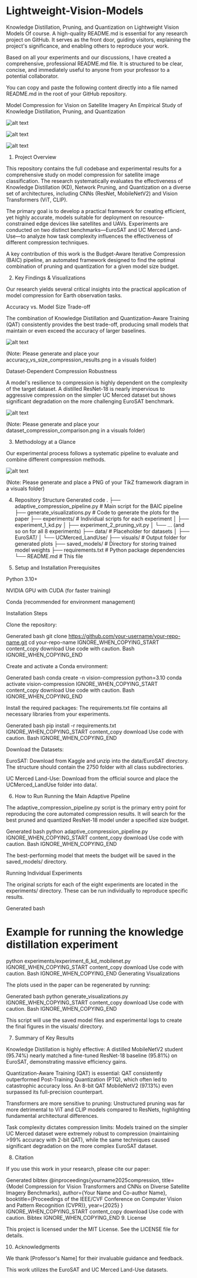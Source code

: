 # Lightweight-Vision-Models
Knowledge Distillation, Pruning, and Quantization on Lightweight Vision Models
Of course. A high-quality README.md is essential for any research project on GitHub. It serves as the front door, guiding visitors, explaining the project's significance, and enabling others to reproduce your work.

Based on all your experiments and our discussions, I have created a comprehensive, professional README.md file. It is structured to be clear, concise, and immediately useful to anyone from your professor to a potential collaborator.

You can copy and paste the following content directly into a file named README.md in the root of your GitHub repository.

Model Compression for Vision on Satellite Imagery
An Empirical Study of Knowledge Distillation, Pruning, and Quantization

![alt text](https://img.shields.io/badge/python-3.10+-blue.svg)


![alt text](https://img.shields.io/badge/framework-PyTorch-orange.svg)


![alt text](https://img.shields.io/badge/license-MIT-green.svg)

1. Project Overview

This repository contains the full codebase and experimental results for a comprehensive study on model compression for satellite image classification. The research systematically evaluates the effectiveness of Knowledge Distillation (KD), Network Pruning, and Quantization on a diverse set of architectures, including CNNs (ResNet, MobileNetV2) and Vision Transformers (ViT, CLIP).

The primary goal is to develop a practical framework for creating efficient, yet highly accurate, models suitable for deployment on resource-constrained edge devices like satellites and UAVs. Experiments are conducted on two distinct benchmarks—EuroSAT and UC Merced Land-Use—to analyze how task complexity influences the effectiveness of different compression techniques.

A key contribution of this work is the Budget-Aware Iterative Compression (BAIC) pipeline, an automated framework designed to find the optimal combination of pruning and quantization for a given model size budget.

2. Key Findings & Visualizations

Our research yields several critical insights into the practical application of model compression for Earth observation tasks.

Accuracy vs. Model Size Trade-off

The combination of Knowledge Distillation and Quantization-Aware Training (QAT) consistently provides the best trade-off, producing small models that maintain or even exceed the accuracy of larger baselines.

![alt text](https://github.com/user/repo/blob/main/visuals/accuracy_vs_size_compression_results.png?raw=true)

(Note: Please generate and place your accuracy_vs_size_compression_results.png in a visuals folder)

Dataset-Dependent Compression Robustness

A model's resilience to compression is highly dependent on the complexity of the target dataset. A distilled ResNet-18 is nearly impervious to aggressive compression on the simpler UC Merced dataset but shows significant degradation on the more challenging EuroSAT benchmark.

![alt text](https://github.com/user/repo/blob/main/visuals/dataset_compression_comparison.png?raw=true)

(Note: Please generate and place your dataset_compression_comparison.png in a visuals folder)

3. Methodology at a Glance

Our experimental process follows a systematic pipeline to evaluate and combine different compression methods.

![alt text](https://github.com/user/repo/blob/main/visuals/framework_flowchart.png?raw=true)

(Note: Please generate and place a PNG of your TikZ framework diagram in a visuals folder)

4. Repository Structure
Generated code
.
├── adaptive_compression_pipeline.py  # Main script for the BAIC pipeline
├── generate_visualizations.py        # Code to generate the plots for the paper
├── experiments/                      # Individual scripts for each experiment
│   ├── experiment_1_kd.py
│   ├── experiment_2_pruning_vit.py
│   └── ... (and so on for all 8 experiments)
├── data/                             # Placeholder for datasets
│   ├── EuroSAT/
│   └── UCMerced_LandUse/
├── visuals/                          # Output folder for generated plots
├── saved_models/                     # Directory for storing trained model weights
├── requirements.txt                  # Python package dependencies
└── README.md                         # This file

5. Setup and Installation
Prerequisites

Python 3.10+

NVIDIA GPU with CUDA (for faster training)

Conda (recommended for environment management)

Installation Steps

Clone the repository:

Generated bash
git clone https://github.com/your-username/your-repo-name.git
cd your-repo-name
IGNORE_WHEN_COPYING_START
content_copy
download
Use code with caution.
Bash
IGNORE_WHEN_COPYING_END

Create and activate a Conda environment:

Generated bash
conda create -n vision-compression python=3.10
conda activate vision-compression
IGNORE_WHEN_COPYING_START
content_copy
download
Use code with caution.
Bash
IGNORE_WHEN_COPYING_END

Install the required packages:
The requirements.txt file contains all necessary libraries from your experiments.

Generated bash
pip install -r requirements.txt
IGNORE_WHEN_COPYING_START
content_copy
download
Use code with caution.
Bash
IGNORE_WHEN_COPYING_END

Download the Datasets:

EuroSAT: Download from Kaggle and unzip into the data/EuroSAT directory. The structure should contain the 2750 folder with all class subdirectories.

UC Merced Land-Use: Download from the official source and place the UCMerced_LandUse folder into data/.

6. How to Run
Running the Main Adaptive Pipeline

The adaptive_compression_pipeline.py script is the primary entry point for reproducing the core automated compression results. It will search for the best pruned and quantized ResNet-18 model under a specified size budget.

Generated bash
python adaptive_compression_pipeline.py
IGNORE_WHEN_COPYING_START
content_copy
download
Use code with caution.
Bash
IGNORE_WHEN_COPYING_END

The best-performing model that meets the budget will be saved in the saved_models/ directory.

Running Individual Experiments

The original scripts for each of the eight experiments are located in the experiments/ directory. These can be run individually to reproduce specific results.

Generated bash
# Example for running the knowledge distillation experiment
python experiments/experiment_6_kd_mobilenet.py
IGNORE_WHEN_COPYING_START
content_copy
download
Use code with caution.
Bash
IGNORE_WHEN_COPYING_END
Generating Visualizations

The plots used in the paper can be regenerated by running:

Generated bash
python generate_visualizations.py
IGNORE_WHEN_COPYING_START
content_copy
download
Use code with caution.
Bash
IGNORE_WHEN_COPYING_END

This script will use the saved model files and experimental logs to create the final figures in the visuals/ directory.

7. Summary of Key Results

Knowledge Distillation is highly effective: A distilled MobileNetV2 student (95.74%) nearly matched a fine-tuned ResNet-18 baseline (95.81%) on EuroSAT, demonstrating massive efficiency gains.

Quantization-Aware Training (QAT) is essential: QAT consistently outperformed Post-Training Quantization (PTQ), which often led to catastrophic accuracy loss. An 8-bit QAT MobileNetV2 (97.13%) even surpassed its full-precision counterpart.

Transformers are more sensitive to pruning: Unstructured pruning was far more detrimental to ViT and CLIP models compared to ResNets, highlighting fundamental architectural differences.

Task complexity dictates compression limits: Models trained on the simpler UC Merced dataset were extremely robust to compression (maintaining >99% accuracy with 2-bit QAT), while the same techniques caused significant degradation on the more complex EuroSAT dataset.

8. Citation

If you use this work in your research, please cite our paper:

Generated bibtex
@inproceedings{yourname2025compression,
  title={Model Compression for Vision Transformers and CNNs on Diverse Satellite Imagery Benchmarks},
  author={Your Name and Co-author Name},
  booktitle={Proceedings of the IEEE/CVF Conference on Computer Vision and Pattern Recognition (CVPR)},
  year={2025}
}
IGNORE_WHEN_COPYING_START
content_copy
download
Use code with caution.
Bibtex
IGNORE_WHEN_COPYING_END
9. License

This project is licensed under the MIT License. See the LICENSE file for details.

10. Acknowledgments

We thank [Professor's Name] for their invaluable guidance and feedback.

This work utilizes the EuroSAT and UC Merced Land-Use datasets.
